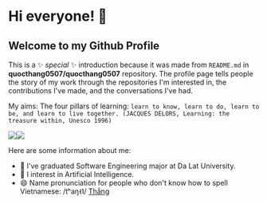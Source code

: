 # Hi everyone! 👋
## Welcome to my Github Profile

This is a ✨ _special_ ✨ introduction because it was made from `README.md` in **quocthang0507/quocthang0507** repository. The profile page tells people the story of my work through the repositories I'm interested in, the contributions I've made, and the conversations I've had.

My aims: The four pillars of learning: `learn to know, learn to do, learn to be, and learn to live together. (JACQUES DELORS, Learning: the treasure within, Unesco 1996)`

<img src="https://github-readme-stats.vercel.app/api?username=quocthang0507&show_icons=true&theme=vue"><img src="https://github-readme-stats.vercel.app/api/top-langs/?username=quocthang0507&layout=compact&theme=vue">

Here are some information about me:

- 🌱 I've graduated Software Engineering major at Da Lat University.
- 👯 I interest in Artificial Intelligence.
- 😄 Name pronunciation for people who don't know how to spell Vietnamese: /tʰaŋ˧˥/ [Thắng](https://vi.wiktionary.org/wiki/th%E1%BA%AFng#Ti%E1%BA%BFng_Vi%E1%BB%87t)
